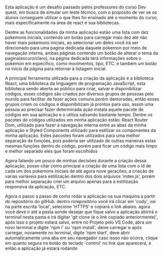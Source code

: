 Esta aplicação  é um desafio passado pelos professores do curso Dev quest, em busca de simular um teste técnico, com o propósito de ver se os alunos conseguem utilizar o que lhes foi ensinado até o momento do curso, mais especificamente na área de react e sua bibliotecas.

Dentre as funcionalidades da minha aplicação estão uma lista com dez pokemons iniciais, contendo um botão para carregar mais dez até não haver mais pokemons iniciais, ao selecionar um deles você irá ser direcionado para uma pagina dedicada daquele pokemon por meio de navegação interna, ambas páginas contendo um botão de alterar o tema da pagina(escuro/claro), na página dedicada terá informações sobre o pokemon em especifico, como movimentos, tipo, ETC. e também um botão no início da página para retornar à listagem inicial.

A principal ferramenta utilizada para a criação da aplicação é a biblioteca React, uma biblioteca da linguagem de programação JavaScript, esta biblioteca sendo aberta ao público para criar, salvar e disponibilizar códigos, esses códigos são criados por diversos grupos de pessoas pelo mundo para facilitar de fazer ações comuns porém demoradas, então esses grupos criam os códigos e disponibilizam já prontos para uso, assim uma pessoa ao precisar fazer determinada ação instala aquele pacote de códigos em sua aplicação e o utiliza salvando bastante tempo. Dentre os pacotes de códigos utilizados em minha aplicação estão: React Router Dom, utilizado para fazer a navegação interna entre as abas da minha aplicação e Styled Components utilizado para estilizar os componentes da minha aplicação. Estes pacostes foram utilizados para uma melhor separação de funções, pois poderia ser utilizado de outras maneiras estas mesmas funções dentro do código, porém para ficar um código mais limpo e melhor separado eles que foram escolhidos

Agora falando um pouco de minhas decisões durante a criação dessa aplicação, posso citar como principal a criação de uma lista com o id de cada um dos pokemons iniciais de até agora nove gerações, a criação de varias variáveis para estilização dentro dos dois arquivos 'index.js', porém para melhor separação criei um arquivo apenas para a estilização responsiva da aplicação, ETC.

Agora o passo a passo de como rodar a aplicação na sua maquina a partir do repositório do gitHub.
dentro rorepositório você irá clicar em 'cody', vai na parte escrita 'local', selecione 'HTTPS' e copiará o link abaixo. agora você deve ir até a pasta aonde desejar que fique salvo a aplicação abirirá o terminal nesta pasta e irá digitar 'git clone (e o link copiado anteriormente)', após isso o projeto estará salvo, entre no Projeto pelo VS Code, abra um novo terminal e digite 'npm i' ou 'npm install', deixe carregar e após carregar, novamente no terminal, digite 'npm start', deve abrir automaticamente uma aba em seu navegador caso issso não ocorra, clique em quanto segura no botão do teclado 'control' no link que aparecerá, e então a aplicação já estará rodando